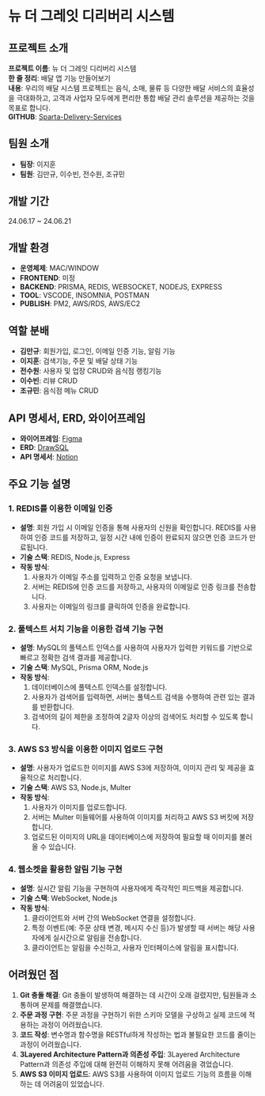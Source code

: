 # 뉴 더 그레잇 디리버리 시스템

## 프로젝트 소개
**프로젝트 이름**: 뉴 더 그레잇 디리버리 시스템  
**한 줄 정리**: 배달 앱 기능 만들어보기  
**내용**: 우리의 배달 시스템 프로젝트는 음식, 소매, 물류 등 다양한 배달 서비스의 효율성을 극대화하고, 고객과 사업자 모두에게 편리한 통합 배달 관리 솔루션을 제공하는 것을 목표로 합니다.  
**GITHUB**: [Sparta-Delivery-Services](https://github.com/fierceCry/Sparta-Delivery-Services)

## 팀원 소개
- **팀장**: 이지훈
- **팀원**: 김만규, 이수빈, 전수원, 조규민

## 개발 기간
24.06.17 ~ 24.06.21

## 개발 환경
- **운영체제**: MAC/WINDOW
- **FRONTEND**: 미정
- **BACKEND**: PRISMA, REDIS, WEBSOCKET, NODEJS, EXPRESS
- **TOOL**: VSCODE, INSOMNIA, POSTMAN
- **PUBLISH**: PM2, AWS/RDS, AWS/EC2

## 역할 분배
- **김만규**: 회원가입, 로그인, 이메일 인증 기능, 알림 기능
- **이지훈**: 검색기능, 주문 및 배달 상태 기능
- **전수원**: 사용자 및 업장 CRUD와 음식점 랭킹기능
- **이수빈**: 리뷰 CRUD
- **조규민**: 음식점 메뉴 CRUD

## API 명세서, ERD, 와이어프레임
- **와이어프레임**: [Figma](https://www.figma.com/file/IjCaHI8oZEAxUqj32tJKFx?type=design%27&node-id=0:1)
- **ERD**: [DrawSQL](https://drawsql.app/teams/-1385/diagrams/-2)
- **API 명세서**: [Notion](https://teamsparta.notion.site/416d422bdfb54a398a48d5f27e274836?v=2881f05f3bb64764ab8122793294c982&pvs=4)

## 주요 기능 설명

### 1. REDIS를 이용한 이메일 인증
- **설명**: 회원 가입 시 이메일 인증을 통해 사용자의 신원을 확인합니다. REDIS를 사용하여 인증 코드를 저장하고, 일정 시간 내에 인증이 완료되지 않으면 인증 코드가 만료됩니다.
- **기술 스택**: REDIS, Node.js, Express
- **작동 방식**:
  1. 사용자가 이메일 주소를 입력하고 인증 요청을 보냅니다.
  2. 서버는 REDIS에 인증 코드를 저장하고, 사용자의 이메일로 인증 링크를 전송합니다.
  3. 사용자는 이메일의 링크를 클릭하여 인증을 완료합니다.

### 2. 풀텍스트 서치 기능을 이용한 검색 기능 구현
- **설명**: MySQL의 풀텍스트 인덱스를 사용하여 사용자가 입력한 키워드를 기반으로 빠르고 정확한 검색 결과를 제공합니다.
- **기술 스택**: MySQL, Prisma ORM, Node.js
- **작동 방식**:
  1. 데이터베이스에 풀텍스트 인덱스를 설정합니다.
  2. 사용자가 검색어를 입력하면, 서버는 풀텍스트 검색을 수행하여 관련 있는 결과를 반환합니다.
  3. 검색어의 길이 제한을 조정하여 2글자 이상의 검색어도 처리할 수 있도록 합니다.

### 3. AWS S3 방식을 이용한 이미지 업로드 구현
- **설명**: 사용자가 업로드한 이미지를 AWS S3에 저장하여, 이미지 관리 및 제공을 효율적으로 처리합니다.
- **기술 스택**: AWS S3, Node.js, Multer
- **작동 방식**:
  1. 사용자가 이미지를 업로드합니다.
  2. 서버는 Multer 미들웨어를 사용하여 이미지를 처리하고 AWS S3 버킷에 저장합니다.
  3. 업로드된 이미지의 URL을 데이터베이스에 저장하여 필요할 때 이미지를 불러올 수 있습니다.

### 4. 웹소켓을 활용한 알림 기능 구현
- **설명**: 실시간 알림 기능을 구현하여 사용자에게 즉각적인 피드백을 제공합니다.
- **기술 스택**: WebSocket, Node.js
- **작동 방식**:
  1. 클라이언트와 서버 간의 WebSocket 연결을 설정합니다.
  2. 특정 이벤트(예: 주문 상태 변경, 메시지 수신 등)가 발생할 때 서버는 해당 사용자에게 실시간으로 알림을 전송합니다.
  3. 클라이언트는 알림을 수신하고, 사용자 인터페이스에 알림을 표시합니다.

## 어려웠던 점
1. **Git 충돌 해결**: Git 충돌이 발생하여 해결하는 데 시간이 오래 걸렸지만, 팀원들과 소통하며 문제를 해결했습니다.
2. **주문 과정 구현**: 주문 과정을 구현하기 위한 스키마 모델을 구상하고 실제 코드에 적용하는 과정이 어려웠습니다.
3. **코드 작성**: 변수명과 함수명을 RESTful하게 작성하는 법과 불필요한 코드를 줄이는 과정이 어려웠습니다.
4. **3Layered Architecture Pattern과 의존성 주입**: 3Layered Architecture Pattern과 의존성 주입에 대해 완전히 이해하지 못해 어려움을 겪었습니다.
5. **AWS S3 이미지 업로드**: AWS S3를 사용하여 이미지 업로드 기능의 흐름을 이해하는 데 어려움이 있었습니다.